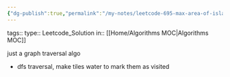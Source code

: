 ```yaml
---
{"dg-publish":true,"permalink":"/my-notes/leetcode-695-max-area-of-island/","created":"2024-10-15T19:34:51.283-05:00","updated":"2024-10-15T19:34:59.577-05:00"}
---
```



tags:: 
type:: Leetcode_Solution
in:: [[Home/Algorithms MOC\|Algorithms MOC]]

just a graph traversal algo
- dfs traversal, make tiles water to mark them as visited